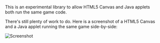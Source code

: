 This is an experimental library to allow HTML5 Canvas and Java applets both run the same game code.

There's still plenty of work to do. Here is a screenshot of a HTML5 Canvas and a Java applet running the same game side-by-side:

![Screenshot](http://i.imgur.com/gDyjM.png)
